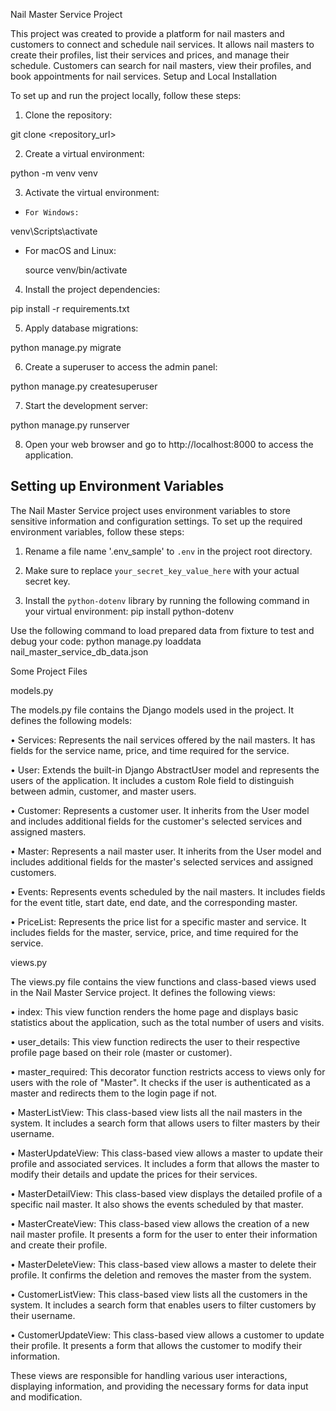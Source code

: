 Nail Master Service Project

This project was created to provide a platform for nail masters and customers to connect and schedule nail services. It allows nail masters to create their profiles, list their services and prices, and manage their schedule. Customers can search for nail masters, view their profiles, and book appointments for nail services.
Setup and Local Installation

To set up and run the project locally, follow these steps:

1.  Clone the repository:

git clone <repository_url>

2. Create a virtual environment:

python -m venv venv

3. Activate the virtual environment:

-	  For Windows:

venv\Scripts\activate

-	For macOS and Linux:

    source venv/bin/activate

4. Install the project dependencies:

pip install -r requirements.txt

5. Apply database migrations:

python manage.py migrate

6. Create a superuser to access the admin panel:

python manage.py createsuperuser

7. Start the development server:

python manage.py runserver

8. Open your web browser and go to http://localhost:8000 to access the application.

## Setting up Environment Variables

The Nail Master Service project uses environment variables to store sensitive information and configuration settings. To set up the required environment variables, follow these steps:

1. Rename a file name '.env_sample' to `.env` in the project root directory.

2. Make sure to replace `your_secret_key_value_here` with your actual secret key.

3. Install the `python-dotenv` library by running the following command in your virtual environment:
pip install python-dotenv

Use the following command to load prepared data from fixture to test and debug your code:
python manage.py loaddata nail_master_service_db_data.json


Some Project Files

models.py

The models.py file contains the Django models used in the project. It defines the following models:

•	Services: Represents the nail services offered by the nail masters. It has fields for the service name, price, and time required for the service.

•	User: Extends the built-in Django AbstractUser model and represents the users of the application. It includes a custom Role field to distinguish between admin, customer, and master users.

•	Customer: Represents a customer user. It inherits from the User model and includes additional fields for the customer's selected services and assigned masters.

•	Master: Represents a nail master user. It inherits from the User model and includes additional fields for the master's selected services and assigned customers.

•	Events: Represents events scheduled by the nail masters. It includes fields for the event title, start date, end date, and the corresponding master.

•	PriceList: Represents the price list for a specific master and service. It includes fields for the master, service, price, and time required for the service.

views.py

The views.py file contains the view functions and class-based views used in the Nail Master Service project. It defines the following views:

•	index: This view function renders the home page and displays basic statistics about the application, such as the total number of users and visits.

•	user_details: This view function redirects the user to their respective profile page based on their role (master or customer).

•	master_required: This decorator function restricts access to views only for users with the role of "Master". It checks if the user is authenticated as a master and redirects them to the login page if not.

•	MasterListView: This class-based view lists all the nail masters in the system. It includes a search form that allows users to filter masters by their username.

•	MasterUpdateView: This class-based view allows a master to update their profile and associated services. It includes a form that allows the master to modify their details and update the prices for their services.

•	MasterDetailView: This class-based view displays the detailed profile of a specific nail master. It also shows the events scheduled by that master.

•	MasterCreateView: This class-based view allows the creation of a new nail master profile. It presents a form for the user to enter their information and create their profile.

•	MasterDeleteView: This class-based view allows a master to delete their profile. It confirms the deletion and removes the master from the system.

•	CustomerListView: This class-based view lists all the customers in the system. It includes a search form that enables users to filter customers by their username.

•	CustomerUpdateView: This class-based view allows a customer to update their profile. It presents a form that allows the customer to modify their information.

These views are responsible for handling various user interactions, displaying information, and providing the necessary forms for data input and modification.
 

